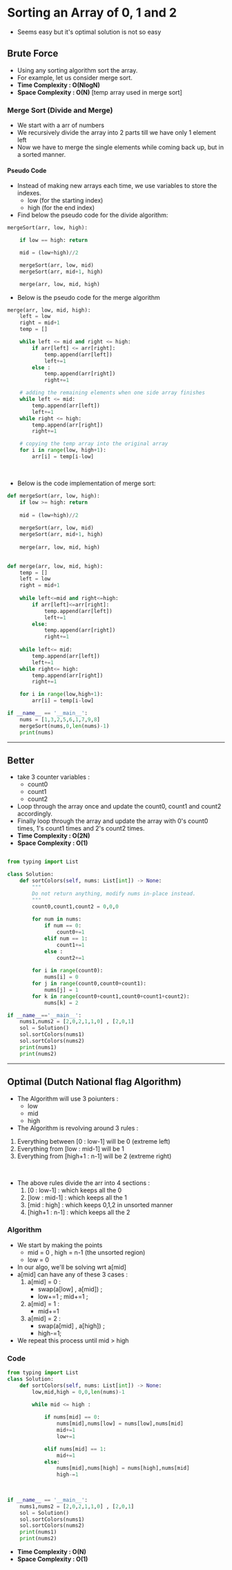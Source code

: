 # Sorting an Array of 0, 1 and 2

- Seems easy but it's optimal solution is not so easy 

## Brute Force

- Using any sorting algorithm sort the array.
- For example, let us consider merge sort.
- **Time Complexity : O(NlogN)**
- **Space Complexity : O(N)** [temp array used in merge sort]

### Merge Sort (Divide and Merge)

- We start with a arr of numbers 
- We recursively divide the array into 2 parts till we have only 1 element left 
- Now we have to merge the single elements while coming back up, but in a sorted manner.

#### Pseudo Code

- Instead of making new arrays each time, we use variables to store the indexes. 
    - low (for the starting index)
    - high (for the end index)
- Find below the pseudo code for the divide algorithm:
```python
mergeSort(arr, low, high):

    if low == high: return

    mid = (low+high)//2

    mergeSort(arr, low, mid)
    mergeSort(arr, mid+1, high)

    merge(arr, low, mid, high)
```
- Below is the pseudo code for the merge algorithm 
```python
merge(arr, low, mid, high):
    left = low
    right = mid+1
    temp = []

    while left <= mid and right <= high:
        if arr[left] <= arr[right]:
            temp.append(arr[left])
            left+=1
        else :
            temp.append(arr[right])
            right+=1

    # adding the remaining elements when one side array finishes
    while left <= mid:
        temp.append(arr[left])
        left+=1
    while right <= high:
        temp.append(arr[right])
        right+=1

    # copying the temp array into the original array
    for i in range(low, high+1):
        arr[i] = temp[i-low]
```

<br>

- Below is the code implementation of merge sort:

```python 
def mergeSort(arr, low, high):
    if low >= high: return
    
    mid = (low+high)//2
    
    mergeSort(arr, low, mid)
    mergeSort(arr, mid+1, high)
    
    merge(arr, low, mid, high)
    

def merge(arr, low, mid, high):
    temp = []
    left = low
    right = mid+1
    
    while left<=mid and right<=high:
        if arr[left]<=arr[right]:
            temp.append(arr[left])
            left+=1
        else:
            temp.append(arr[right])
            right+=1
    
    while left<= mid:
        temp.append(arr[left])
        left+=1
    while right<= high:
        temp.append(arr[right])
        right+=1

    for i in range(low,high+1):
        arr[i] = temp[i-low]

if __name__ == '__main__':
    nums = [1,3,2,5,6,1,7,9,8]
    mergeSort(nums,0,len(nums)-1)
    print(nums)
```

---

## Better 

- take 3 counter variables : 
  - count0
  - count1
  - count2
- Loop through the array once and update the count0, count1 and count2 accordingly.
- Finally loop through the array and update the array with 0's count0 times, 1's count1 times and 2's count2 times.
- **Time Complexity : O(2N)**
- **Space Complexity : O(1)**

```python

from typing import List

class Solution:
    def sortColors(self, nums: List[int]) -> None:
        """
        Do not return anything, modify nums in-place instead.
        """
        count0,count1,count2 = 0,0,0
        
        for num in nums:
            if num == 0:
                count0+=1
            elif num == 1:
                count1+=1
            else :
                count2+=1
        
        for i in range(count0):
            nums[i] = 0
        for j in range(count0,count0+count1):
            nums[j] = 1
        for k in range(count0+count1,count0+count1+count2):
            nums[k] = 2

if __name__=='__main__':
    nums1,nums2 = [2,0,2,1,1,0] , [2,0,1]
    sol = Solution()
    sol.sortColors(nums1)
    sol.sortColors(nums2)
    print(nums1)
    print(nums2)
```

---

## Optimal (Dutch National flag Algorithm)

- The Algorithm will use 3 poiunters :
  - low
  - mid
  - high
- The Algorithm is revolving around 3 rules :
1. Everything between [0 : low-1] will be 0 (extreme left)
2. Everything from [low : mid-1]  will be 1
3. Everything from [high+1 : n-1] will be 2 (extreme right)

<br>

- The above rules divide the arr into 4 sections :
    1. [0 : low-1] : which keeps all the 0
    2. [low : mid-1] : which keeps all the 1
    3. [mid : high] : which keeps 0,1,2 in unsorted manner
    4. [high+1 : n-1] : which keeps all the 2

### Algorithm 
- We start by making the points
    - mid = 0 , high = n-1 (the unsorted region)
    - low = 0
- In our algo, we'll be solving wrt a[mid]
- a[mid] can have any of these 3 cases :
    1. a[mid] = 0 :
        - swap(a[low] , a[mid]) ;
        - low+=1 ; mid+=1 ;
    2. a[mid] = 1 :
        - mid+=1
    3. a[mid] = 2 :
        - swap(a[mid] , a[high]) ;
        - high-=1;
- We repeat this process until mid > high


### Code

```python 
from typing import List
class Solution:
    def sortColors(self, nums: List[int]) -> None:
        low,mid,high = 0,0,len(nums)-1

        while mid <= high :
            
            if nums[mid] == 0:
                nums[mid],nums[low] = nums[low],nums[mid] 
                mid+=1
                low+=1

            elif nums[mid] == 1:
                mid+=1
            else:
                nums[mid],nums[high] = nums[high],nums[mid]
                high-=1
                
        

if __name__ == '__main__':
    nums1,nums2 = [2,0,2,1,1,0] , [2,0,1]
    sol = Solution()
    sol.sortColors(nums1)
    sol.sortColors(nums2)
    print(nums1)
    print(nums2)
```
- **Time Complexity : O(N)**
- **Space Complexity : O(1)**